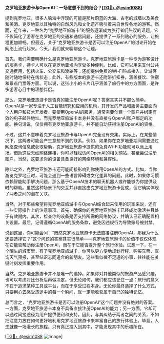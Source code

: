 **克罗地亚旅游卡与OpenAI：一场意想不到的结合？[[TG💪+ @esim1088](https://t.me/s/esim1088)]**

提到克罗地亚，很多人脑海中浮现的可能是那片蔚蓝的大海、古老的城墙以及美食和美酒。克罗地亚以其独特的自然风光和文化遗产吸引着来自世界各地的游客。然而，近年来，一种名为“克罗地亚旅游卡”的服务逐渐成为旅行者们热议的话题。它不仅简化了游客在克罗地亚的交通和通信问题，还提供了一系列贴心的服务，让旅程更加顺畅。但最近，关于“克罗地亚旅游卡是否可以注册OpenAI”的讨论开始在网络上流行起来。今天，我们就来聊聊这个话题。

首先，我们需要明确什么是克罗地亚旅游卡。克罗地亚旅游卡是一种专为游客设计的服务卡，持卡人可以在克罗地亚境内享受多种便利。比如，它可以用来支付公共交通费用，包括火车、公交车和渡轮等；还能提供免费的Wi-Fi热点接入，让游客随时随地保持在线状态；此外，有些版本的旅游卡还附带折扣券，涵盖餐饮、住宿和景点门票等方面。可以说，这张小小的卡片几乎涵盖了旅行中的方方面面，是许多游客心目中的理想伴侣。

那么，克罗地亚旅游卡是否真的能注册OpenAI呢？答案其实并不那么简单。OpenAI是一家专注于人工智能研究和应用的机构，其开发的产品和服务主要面向个人用户和技术开发者。要使用OpenAI的服务，通常需要创建一个账户并绑定有效的电子邮件地址。而克罗地亚旅游卡本身并没有直接与OpenAI账户绑定的功能。换句话说，仅仅拥有克罗地亚旅游卡，并不能自动获得注册OpenAI的资格。

不过，这并不意味着克罗地亚旅游卡与OpenAI完全没有交集。实际上，在某些情况下，这两者可能会产生意想不到的联系。例如，如果你在克罗地亚期间需要通过网络查询信息或获取帮助，克罗地亚旅游卡提供的免费Wi-Fi功能就可以派上用场。借助这些无线网络连接，你可以轻松访问OpenAI的相关网站，甚至尝试注册账户。当然，这要求你的设备具备良好的网络环境和兼容性。

除此之外，克罗地亚旅游卡还可能间接影响到你使用OpenAI的方式。比如，当你游览克罗地亚时，可能会遇到一些语言障碍或文化差异的问题。此时，如果你习惯依赖智能助手解决问题，那么基于OpenAI技术的聊天机器人或许能够为你提供及时的帮助。虽然这种场景下的交互并非直接由克罗地亚旅游卡促成，但它确实体现了两者之间的潜在关联。

当然，对于那些希望将克罗地亚旅游卡与OpenAI结合起来使用的玩家来说，还有一些实际操作上的注意事项。首先，确保你的克罗地亚旅游卡已经成功激活并且处于有效期内。其次，检查你的设备是否支持所需的网络协议，并确认已正确配置相关设置。最后，记得遵循OpenAI的服务条款，避免因违规行为导致账号被封禁。

说到这里，你可能会问：“既然克罗地亚旅游卡无法直接注册OpenAI，那我为什么还要选择它？”这个问题的答案其实很简单——克罗地亚旅游卡的价值不仅仅体现在它能否帮助你注册OpenAI，而在于它能否提升整个旅行体验。试想一下，在一个陌生的城市里，有了克罗地亚旅游卡，你可以更方便地规划行程、购买车票、查询天气预报，甚至结识志同道合的新朋友。这些看似微不足道的小事，往往能在关键时刻发挥重要作用。

当然，克罗地亚旅游卡并不是唯一的选择。如果你对其他类似的旅游产品感兴趣，也可以考虑对比分析后再做决定。但无论如何，我们都应该记住一点：旅行的意义不在于追求某种工具或平台，而在于享受过程本身。无论你最终选择了什么方式，只要用心去感受旅途中的每一个瞬间，就一定能收获属于自己的独特记忆。

总而言之，“克罗地亚旅游卡是否可以注册OpenAI”这个问题并没有绝对的答案。一方面，克罗地亚旅游卡本身不具备直接注册OpenAI的能力；另一方面，它却可以通过间接途径为用户提供便利和支持。因此，与其纠结于两者之间的关系，不如把注意力放在如何更好地利用克罗地亚旅游卡来丰富自己的旅行体验上。毕竟，人生就像一场漫长的旅程，只有真正投入到其中，才能发现其中的乐趣所在。

[[TG💪+ @esim1088](https://t.me/s/esim1088) ![Image](https://i.postimg.cc/4NQfJmqS/Snipaste-2025-05-13-00-14-12.png)]